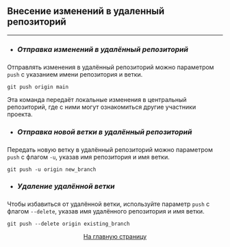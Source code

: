 ## Внесение изменений в удаленный репозиторий
---
* ___<h3>Отправка изменений в удалённый репозиторий<h3>___


Отправлять изменения в удалённый репозиторий можно параметром `push` с указанием имени репозитория и ветки.

```bash-
git push origin main
```

Эта команда передаёт локальные изменения в центральный репозиторий, где с ними могут ознакомиться другие участники проекта.

* ___<h3>Отправка новой ветки в удалённый репозиторий<h3>___

Передать новую ветку в удалённый репозиторий можно параметром `push` с флагом `-u`, указав имя репозитория и имя ветки.

```bash-
git push -u origin new_branch
```

* ___<h3>Удаление удалённой ветки<h3>___

Чтобы избавиться от удалённой ветки, используйте параметр `push` с флагом `--delete`, указав имя удалённого репозитория и имя ветки.

```bash-
git push --delete origin existing_branch
```
[<center>На главную страницу</center>](../readme.md)